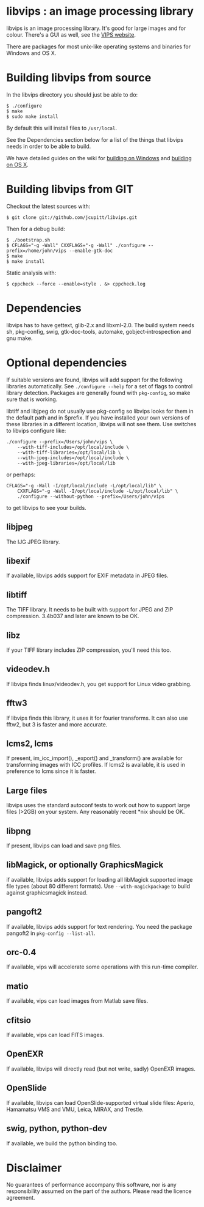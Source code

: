 # libvips : an image processing library

libvips is an image processing library. It's good for large images and for
colour. There's a GUI as well, see the [VIPS website](http://www.vips.ecs.soton.ac.uk).

There are packages for most unix-like operating systems and binaries for
Windows and OS X.

# Building libvips from source

In the libvips directory you should just be able to do:

	$ ./configure
	$ make
	$ sudo make install

By default this will install files to `/usr/local`.

See the Dependencies section below for a list of the things that
libvips needs in order to be able to build.

We have detailed guides on the wiki for [building on
Windows](http://www.vips.ecs.soton.ac.uk/index.php?title=Build_on_windows)
and [building on OS
X](http://www.vips.ecs.soton.ac.uk/index.php?title=Build_on_OS_X).

# Building libvips from GIT

Checkout the latest sources with:

	$ git clone git://github.com/jcupitt/libvips.git

Then for a debug build:

	$ ./bootstrap.sh
	$ CFLAGS="-g -Wall" CXXFLAGS="-g -Wall" ./configure --prefix=/home/john/vips --enable-gtk-doc
	$ make
	$ make install

Static analysis with:

	$ cppcheck --force --enable=style . &> cppcheck.log

# Dependencies 

libvips has to have gettext, glib-2.x and libxml-2.0. The build system needs 
sh, pkg-config, swig, gtk-doc-tools, automake, gobject-introspection and gnu make.

# Optional dependencies

If suitable versions are found, libvips will add support for the following
libraries automatically. See `./configure --help` for a set of flags to
control library detection. Packages are generally found with `pkg-config`,
so make sure that is working.

libtiff and libjpeg do not usually use pkg-config so libvips looks for
them in the default path and in $prefix. If you have installed your own
versions of these libraries in a different location, libvips will not see
them. Use switches to libvips configure like:

	./configure --prefix=/Users/john/vips \
		--with-tiff-includes=/opt/local/include \
		--with-tiff-libraries=/opt/local/lib \
		--with-jpeg-includes=/opt/local/include \
		--with-jpeg-libraries=/opt/local/lib

or perhaps:

	CFLAGS="-g -Wall -I/opt/local/include -L/opt/local/lib" \
		CXXFLAGS="-g -Wall -I/opt/local/include -L/opt/local/lib" \
		./configure --without-python --prefix=/Users/john/vips 

to get libvips to see your builds.

## libjpeg

The IJG JPEG library. 

## libexif

If available, libvips adds support for EXIF metadata in JPEG files.

## libtiff

The TIFF library. It needs to be built with support for JPEG and
ZIP compression. 3.4b037 and later are known to be OK. 

## libz

If your TIFF library includes ZIP compression, you'll need this too.

## videodev.h

If libvips finds linux/videodev.h, you get support for Linux video 
grabbing.

## fftw3

If libvips finds this library, it uses it for fourier transforms. It
can also use fftw2, but 3 is faster and more accurate.

## lcms2, lcms

If present, im_icc_import(), _export() and _transform() are available
for transforming images with ICC profiles. If lcms2 is available,
it is used in preference to lcms since it is faster.

## Large files

libvips uses the standard autoconf tests to work out how to support
large files (>2GB) on your system. Any reasonably recent *nix should
be OK.

## libpng

If present, libvips can load and save png files. 

## libMagick, or optionally GraphicsMagick

if available, libvips adds support for loading all libMagick supported
image file types (about 80 different formats). Use
`--with-magickpackage` to build against graphicsmagick instead.

## pangoft2

If available, libvips adds support for text rendering. You need the
package pangoft2 in `pkg-config --list-all`.

## orc-0.4

If available, vips will accelerate some operations with this run-time
compiler.

## matio

If available, vips can load images from Matlab save files.

## cfitsio

If available, vips can load FITS images.

## OpenEXR

If available, libvips will directly read (but not write, sadly)
OpenEXR images.

## OpenSlide

If available, libvips can load OpenSlide-supported virtual slide
files: Aperio, Hamamatsu VMS and VMU, Leica, MIRAX, and Trestle.

## swig, python, python-dev

If available, we build the python binding too.

# Disclaimer

No guarantees of performance accompany this software, nor is any
responsibility assumed on the part of the authors. Please read the licence
agreement.


